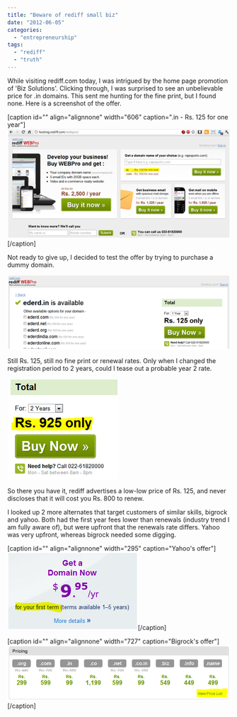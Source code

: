 ```yaml
---
title: "Beware of rediff small biz"
date: "2012-06-05"
categories: 
  - "entrepreneurship"
tags: 
  - "rediff"
  - "truth"
---
```


While visiting rediff.com today, I was intrigued by the home page promotion of 'Biz Solutions'. Clicking through, I was surprised to see an unbelievable price for .in domains. This sent me hunting for the fine print, but I found none. Here is a screenshot of the offer.

\[caption id="" align="alignnone" width="606" caption=".in - Rs. 125 for one year"\]![](images/060312_1654_Bewareofred1.png)\[/caption\]

Not ready to give up, I decided to test the offer by trying to purchase a dummy domain.

![](images/060312_1654_Bewareofred2.png)

Still Rs. 125, still no fine print or renewal rates. Only when I changed the registration period to 2 years, could I tease out a probable year 2 rate.

![](images/060312_1654_Bewareofred3.png)

So there you have it, rediff advertises a low-low price of Rs. 125, and never discloses that it will cost you Rs. 800 to renew.

I looked up 2 more alternates that target customers of similar skills, bigrock and yahoo. Both had the first year fees lower than renewals (industry trend I am fully aware of), but were upfront that the renewals rate differs. Yahoo was very upfront, whereas bigrock needed some digging.

\[caption id="" align="alignnone" width="295" caption="Yahoo's offer"\]![](images/060312_1654_Bewareofred4.png)\[/caption\]

\[caption id="" align="alignnone" width="727" caption="Bigrock's offer"\]![](images/060312_1654_Bewareofred5.png)\[/caption\]
